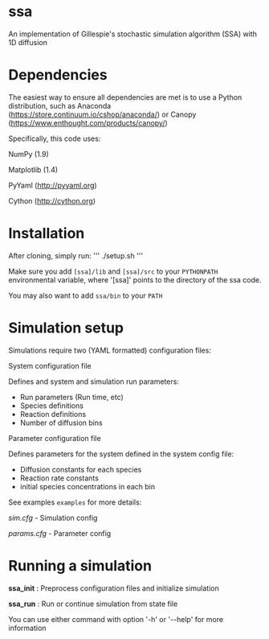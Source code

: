 ssa
===

An implementation of Gillespie's stochastic simulation algorithm (SSA) with 1D diffusion

Dependencies
====

The easiest way to ensure all dependencies are met is to use a Python distribution, such as Anaconda (https://store.continuum.io/cshop/anaconda/) or Canopy (https://www.enthought.com/products/canopy/)

Specifically, this code uses:

NumPy (1.9)

Matplotlib (1.4)

PyYaml (http://pyyaml.org)

Cython (http://cython.org)


Installation
====

After cloning, simply run:
'''
./setup.sh
'''

Make sure you add `[ssa]/lib` and `[ssa]/src` to your `PYTHONPATH` environmental variable, where
'[ssa]' points to the directory of the ssa code.

You may also want to add `ssa/bin` to your `PATH`

Simulation setup
====

Simulations require two (YAML formatted) configuration files:

System configuration file

Defines and system and simulation run parameters:

* Run parameters (Run time, etc)
* Species definitions
* Reaction definitions
* Number of diffusion bins

Parameter configuration file

Defines parameters for the system defined in the system config file:

* Diffusion constants for each species
* Reaction rate constants
* initial species concentrations in each bin


See examples `examples` for more details:

*sim.cfg* - Simulation config

*params.cfg* - Parameter config


Running a simulation
=====

**ssa_init** : Preprocess configuration files and initialize simulation

**ssa_run** : Run or continue simulation from state file

You can use either command with option '-h' or '--help' for more information

